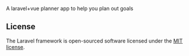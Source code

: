 
A laravel+vue planner app to help you plan out goals

## License

The Laravel framework is open-sourced software licensed under the [MIT license](https://opensource.org/licenses/MIT).
